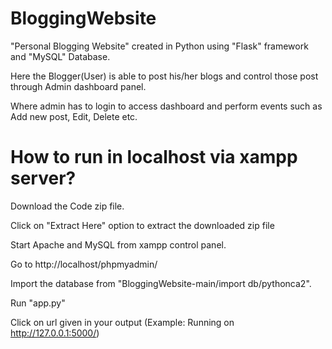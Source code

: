 # BloggingWebsite
"Personal Blogging Website" created in Python using "Flask" framework and "MySQL" Database.

 Here the Blogger(User) is able to post his/her blogs and control those post through Admin dashboard panel.
 
 Where admin has to login to access dashboard and perform events such as Add new post, Edit, Delete etc.

# How to run in localhost via xampp server?
  Download the Code zip file.
  
  Click on "Extract Here" option to extract the downloaded zip file
  
  Start Apache and MySQL from xampp control panel.
  
  Go to http://localhost/phpmyadmin/
  
  Import the database from "BloggingWebsite-main/import db/pythonca2".
  
  Run "app.py" 
  
  Click on url given in your output (Example: Running on http://127.0.0.1:5000/) 
